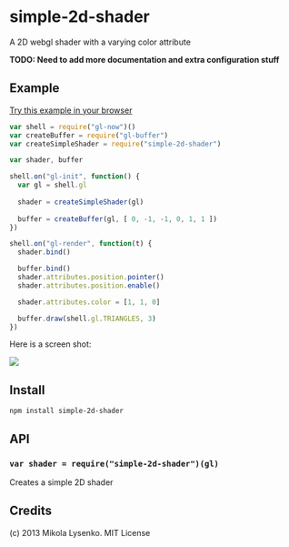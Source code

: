 simple-2d-shader
================
A 2D webgl shader with a varying color attribute

**TODO: Need to add more documentation and extra configuration stuff**

## Example

[Try this example in your browser](http://mikolalysenko.github.io/simple-2d-shader/)

```javascript
var shell = require("gl-now")()
var createBuffer = require("gl-buffer")
var createSimpleShader = require("simple-2d-shader")

var shader, buffer

shell.on("gl-init", function() {
  var gl = shell.gl
  
  shader = createSimpleShader(gl)
  
  buffer = createBuffer(gl, [ 0, -1, -1, 0, 1, 1 ])
})

shell.on("gl-render", function(t) {
  shader.bind()

  buffer.bind()
  shader.attributes.position.pointer()
  shader.attributes.position.enable()

  shader.attributes.color = [1, 1, 0]

  buffer.draw(shell.gl.TRIANGLES, 3)
})
```

Here is a screen shot:

<img src=https://raw.github.com/mikolalysenko/simple-2d-shader/master/images/simple2dshader.png>

## Install

    npm install simple-2d-shader

## API

### `var shader = require("simple-2d-shader")(gl)`
Creates a simple 2D shader

## Credits
(c) 2013 Mikola Lysenko. MIT License
